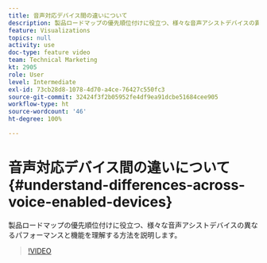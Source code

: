 ```yaml
---
title: 音声対応デバイス間の違いについて
description: 製品ロードマップの優先順位付けに役立つ、様々な音声アシストデバイスの異なるパフォーマンスと機能を理解する方法を説明します。
feature: Visualizations
topics: null
activity: use
doc-type: feature video
team: Technical Marketing
kt: 2905
role: User
level: Intermediate
exl-id: 73cb28d8-1078-4d70-a4ce-76427c550fc3
source-git-commit: 32424f3f2b05952fe4df9ea91dcbe51684cee905
workflow-type: ht
source-wordcount: '46'
ht-degree: 100%

---
```


# 音声対応デバイス間の違いについて {#understand-differences-across-voice-enabled-devices}

製品ロードマップの優先順位付けに役立つ、様々な音声アシストデバイスの異なるパフォーマンスと機能を理解する方法を説明します。

>[!VIDEO](https://video.tv.adobe.com/v/27225/?quality=9)
